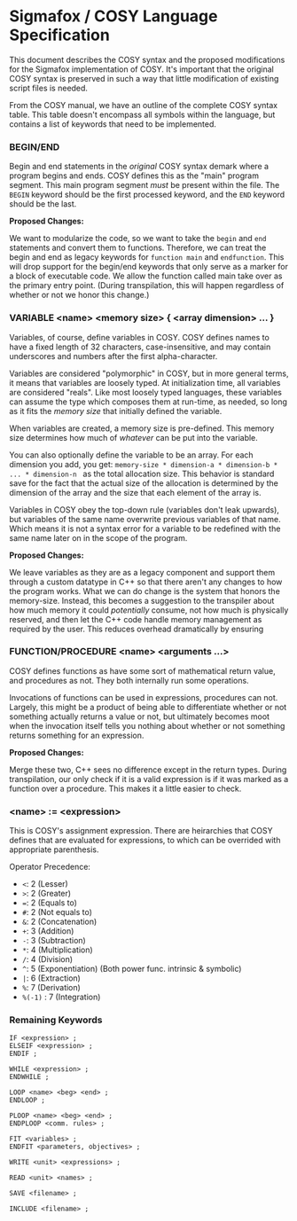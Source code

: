 # Sigmafox / COSY Language Specification

This document describes the COSY syntax and the proposed modifications
for the Sigmafox implementation of COSY. It's important that the original
COSY syntax is preserved in such a way that little modification of existing
script files is needed.

From the COSY manual, we have an outline of the complete COSY syntax table.
This table doesn't encompass all symbols within the language, but contains
a list of keywords that need to be implemented.

### BEGIN/END

Begin and end statements in the *original* COSY syntax demark where a
program begins and ends. COSY defines this as the "main" program segment.
This main program segment *must* be present within the file. The `BEGIN`
keyword should be the first processed keyword, and the `END` keyword should
be the last.

**Proposed Changes:**

We want to modularize the code, so we want to take the `begin` and `end`
statements and convert them to functions. Therefore, we can treat the
begin and end as legacy keywords for `function main` and `endfunction`.
This will drop support for the begin/end keywords that only serve as a
marker for a block of executable code. We allow the function called main
take over as the primary entry point. (During transpilation, this will
happen regardless of whether or not we honor this change.)

### VARIABLE \<name\> \<memory size\> { \<array dimension\> ... }

Variables, of course, define variables in COSY. COSY defines names to have a
fixed length of 32 characters, case-insensitive, and may contain underscores
and numbers after the first alpha-character.

Variables are considered "polymorphic" in COSY, but in more general terms,
it means that variables are loosely typed. At initialization time, all variables
are considered "reals". Like most
loosely typed languages, these variables can assume the type which composes
them at run-time, as needed, so long as it fits the *memory size* that initially
defined the variable.

When variables are created, a memory size is pre-defined. This memory size
determines how much of *whatever* can be put into the variable.

You can also optionally define the variable to be an array. For each dimension
you add, you get: `memory-size * dimension-a * dimension-b * ... * dimension-n `
as the total allocation size. This behavior is standard save for the fact that
the actual size of the allocation is determined by the dimension of the array
and the size that each element of the array is.

Variables in COSY obey the top-down rule (variables don't leak upwards),
but variables of the same name overwrite previous variables of that name.
Which means it is not a syntax error for a variable to be redefined with
the same name later on in the scope of the program.

**Proposed Changes:**

We leave variables as they are as a legacy component and support them through
a custom datatype in C++ so that there aren't any changes to how the program
works. What we can do change is the system that honors the memory-size. Instead,
this becomes a suggestion to the transpiler about how much memory it could
*potentially* consume, not how much is physically reserved, and then let the C++
code handle memory management as required by the user. This reduces overhead
dramatically by ensuring

### FUNCTION/PROCEDURE \<name\> \<arguments ...\>

COSY defines functions as have some sort of mathematical return value,
and procedures as not. They both internally run some operations.

Invocations of functions can be used in expressions, procedures can
not. Largely, this might be a product of being able to differentiate whether or
not something actually returns a value or not, but ultimately becomes moot 
when the invocation itself tells you nothing about whether or not something
returns something for an expression.

**Proposed Changes:**

Merge these two, C++ sees no difference except in the return types. During
transpilation, our only check if it is a valid expression is if it was marked as
a function over a procedure. This makes it a little easier to check.

### \<name\> := \<expression\>

This is COSY's assignment expression. There are heirarchies that COSY defines
that are evaluated for expressions, to which can be overrided with appropriate
parenthesis. 

Operator Precedence:

* `<`: 2 (Lesser)
* `>`: 2 (Greater)
* `=`: 2 (Equals to)
* `#`: 2 (Not equals to)
* `&`: 2 (Concatenation)
* `+`: 3 (Addition)
* `-`: 3 (Subtraction)
* `*`: 4 (Multiplication)
* `/`: 4 (Division)
* `^`: 5 (Exponentiation) (Both power func. intrinsic & symbolic)
* `|`: 6 (Extraction)
* `%`: 7 (Derivation)
* `%(-1)` : 7 (Integration)

### Remaining Keywords

```
IF <expression> ;
ELSEIF <expression> ; 
ENDIF ;

WHILE <expression> ; 
ENDWHILE ;

LOOP <name> <beg> <end> ; 
ENDLOOP ;

PLOOP <name> <beg> <end> ; 
ENDPLOOP <comm. rules> ;

FIT <variables> ; 
ENDFIT <parameters, objectives> ;

WRITE <unit> <expressions> ; 

READ <unit> <names> ;

SAVE <filename> ; 

INCLUDE <filename> ;
```


